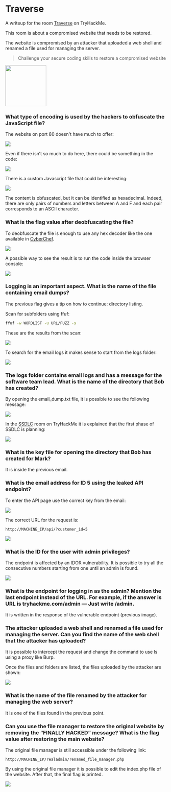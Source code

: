 # Traverse

A writeup for the room [Traverse](https://tryhackme.com/room/traverse) on TryHackMe.

This room is about a compromised website that needs to be restored.

The website is compromised by an attacker that uploaded a web shell and renamed a file used for managing the server.

> Challenge your secure coding skills to restore a compromised website

<Image src="https://tryhackme-images.s3.amazonaws.com/room-icons/d2c1e819d8409b3bee8e15c688a3f088.png" width="128" />

### What type of encoding is used by the hackers to obfuscate the JavaScript file?

The website on port 80 doesn't have much to offer:

<Image src="/images/writeups/thm/2024/traverse/homepage.webp" />

Even if there isn’t so much to do here, there could be something in the code:

<Image src="/images/writeups/thm/2024/traverse/source.webp" />

There is a custom Javascript file that could be interesting:

<Image src="/images/writeups/thm/2024/traverse/obfuscated.webp" />

The content is obfuscated, but it can be identified as hexadecimal. Indeed, there are only pairs of numbers and letters between A and F and each pair corresponds to an ASCII character.

### What is the flag value after deobfuscating the file?

To deobfuscate the file is enough to use any hex decoder like the one available in [CyberChef](https://gchq.github.io/CyberChef/).

<Image src="/images/writeups/thm/2024/traverse/cyberchef.webp" />

A possible way to see the result is to run the code inside the browser console:

<Image src="/images/writeups/thm/2024/traverse/script.webp" />

### Logging is an important aspect. What is the name of the file containing email dumps?

The previous flag gives a tip on how to continue: directory listing.

Scan for subfolders using ffuf:

```sh
ffuf -w WORDLIST -u URL/FUZZ -s
```

These are the results from the scan:

<Image src="/images/writeups/thm/2024/traverse/ffuf.webp" />

To search for the email logs it makes sense to start from the logs folder:

<Image src="/images/writeups/thm/2024/traverse/logs.webp" />

### The logs folder contains email logs and has a message for the software team lead. What is the name of the directory that Bob has created?

By opening the email_dump.txt file, it is possible to see the following message:

<Image src="/images/writeups/thm/2024/traverse/email.webp" />

In the [SSDLC](https://https://tryhackme.com/room/securesdlc) room on TryHackMe it is explained that the first phase of SSDLC is planning:

<Image src="/images/writeups/thm/2024/traverse/password.webp" />

### What is the key file for opening the directory that Bob has created for Mark?

It is inside the previous email.

### What is the email address for ID 5 using the leaked API endpoint?

To enter the API page use the correct key from the email:

<Image src="/images/writeups/thm/2024/traverse/api-docs.webp" />

The correct URL for the request is:

```
http://MACHINE_IP/api/?customer_id=5
```

<Image src="/images/writeups/thm/2024/traverse/response.webp" />

### What is the ID for the user with admin privileges?

The endpoint is affected by an IDOR vulnerability. It is possible to try all the consecutive numbers starting from one until an admin is found.

<Image src="/images/writeups/thm/2024/traverse/idor.webp" />

### What is the endpoint for logging in as the admin? Mention the last endpoint instead of the URL. For example, if the answer is URL is tryhackme.com/admin — Just write /admin.

It is written in the response of the vulnerable endpoint (previous image).

### The attacker uploaded a web shell and renamed a file used for managing the server. Can you find the name of the web shell that the attacker has uploaded?

It is possible to intercept the request and change the command to use ls using a proxy like Burp.

Once the files and folders are listed, the files uploaded by the attacker are shown:

<Image src="/images/writeups/thm/2024/traverse/admin-page.webp" />

### What is the name of the file renamed by the attacker for managing the web server?

It is one of the files found in the previous point.

### Can you use the file manager to restore the original website by removing the “FINALLY HACKED” message? What is the flag value after restoring the main website?

The original file manager is still accessible under the following link:

```
http://MACHINE_IP/realadmin/renamed_file_manager.php
```

By using the original file manager it is possible to edit the index.php file of the website. After that, the final flag is printed.

<Image src="/images/writeups/thm/2024/traverse/original-file-manager.webp" />
